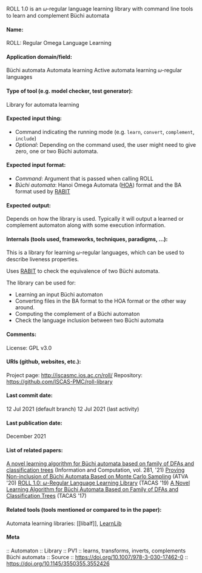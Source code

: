 ROLL 1.0 is an 𝜔-regular language learning library with command line tools to learn and complement Büchi automata

#### Name:
ROLL: Regular Omega Language Learning

#### Application domain/field:
Büchi automata
Automata learning
Active automata learning
𝜔-regular languages

#### Type of tool (e.g. model checker, test generator):
Library for automata learning

#### Expected input thing:
- Command indicating the running mode (e.g. `learn`, `convert`, `complement`, `include`)
- *Optional*: Depending on the command used, the user might need to give zero, one or two Büchi automata.

#### Expected input format:
- *Command*: Argument that is passed when calling ROLL
- *Büchi automata*: Hanoi Omega Automata ([HOA](../../Formats/HOA.md)) format and the BA format used by [RABIT](RABIT.md)

#### Expected output:
Depends on how the library is used. Typically it will output a learned or complement automaton along with some execution information.

#### Internals (tools used, frameworks, techniques, paradigms, ...):
This is a library for learning 𝜔-regular languages, which can be used to describe liveness properties.

Uses [RABIT](RABIT.md) to check the equivalence of two Büchi automata.

The library can be used for:
- Learning an input Büchi automaton
- Converting files in the BA format to the HOA format or the other way around.
- Computing the complement of a Büchi automaton
- Check the language inclusion between two Büchi automata

#### Comments:
License: GPL v3.0

#### URIs (github, websites, etc.):
Project page: http://iscasmc.ios.ac.cn/roll/
Repository: https://github.com/ISCAS-PMC/roll-library

#### Last commit date:
12 Jul 2021 (default branch)
12 Jul 2021 (last activity)

#### Last publication date:
December 2021

#### List of related papers:
[A novel learning algorithm for Büchi automata based on family of DFAs and classification trees](https://doi.org/10.1016/j.ic.2020.104678) (Information and Computation, vol. 281, '21)
[Proving Non-inclusion of Büchi Automata Based on Monte Carlo Sampling](https://doi.org/10.1007/978-3-030-59152-6_26) (ATVA '20)
[ROLL 1.0: $\omega$-Regular Language Learning Library](https://doi.org/10.1007/978-3-030-17462-0_23) (TACAS '19)
[A Novel Learning Algorithm for Büchi Automata Based on Family of DFAs and Classification Trees](https://doi.org/10.1007/978-3-662-54577-5_12) (TACAS '17)

#### Related tools (tools mentioned or compared to in the paper):
Automata learning libraries: [[libalf]], [LearnLib](Libraries/LearnLib.md)

#### Meta
:: Automaton
:: Library
:: PV1 :: learns, transforms, inverts, complements Büchi automata
:: Source :: https://doi.org/10.1007/978-3-030-17462-0 :: https://doi.org/10.1145/3550355.3552426
